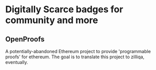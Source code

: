 # Digitally Scarce badges for community and more

## OpenProofs

A potentially-abandoned Ethereum project to provide 'programmable proofs' for ethereum. The goal is to translate this project to zilliqa, eventually.